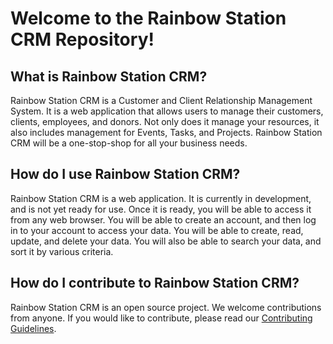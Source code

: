 # Welcome to the Rainbow Station CRM Repository!

## What is Rainbow Station CRM?

Rainbow Station CRM is a Customer and Client Relationship Management System. It is a web application that allows users to manage their customers, clients, employees, and donors. Not only does it manage your resources, it also includes management for Events, Tasks, and Projects. Rainbow Station CRM will be a one-stop-shop for all your business needs.

## How do I use Rainbow Station CRM?

Rainbow Station CRM is a web application. It is currently in development, and is not yet ready for use. Once it is ready, you will be able to access it from any web browser. You will be able to create an account, and then log in to your account to access your data. You will be able to create, read, update, and delete your data. You will also be able to search your data, and sort it by various criteria.

## How do I contribute to Rainbow Station CRM?

Rainbow Station CRM is an open source project. We welcome contributions from anyone. If you would like to contribute, please read our [Contributing Guidelines](CONTRIBUTING.md).